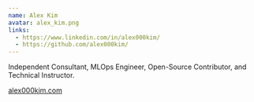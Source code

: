 ```yaml
---
name: Alex Kim
avatar: alex_kim.png
links:
  - https://www.linkedin.com/in/alex000kim/
  - https://github.com/alex000kim/
---
```


Independent Consultant, MLOps Engineer, Open-Source Contributor, and Technical
Instructor.

[alex000kim.com](https://alex000kim.com/)

